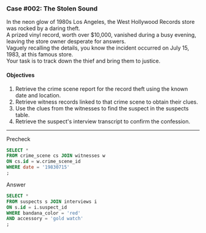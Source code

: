 ### Case #002: The Stolen Sound  
In the neon glow of 1980s Los Angeles, the West Hollywood Records store was rocked by a daring theft.    
A prized vinyl record, worth over $10,000, vanished during a busy evening, leaving the store owner desperate for answers.    
Vaguely recalling the details, you know the incident occurred on July 15, 1983, at this famous store.    
Your task is to track down the thief and bring them to justice.
  
#### Objectives
1. Retrieve the crime scene report for the record theft using the known date and location.
2. Retrieve witness records linked to that crime scene to obtain their clues.
3. Use the clues from the witnesses to find the suspect in the suspects table.
4. Retrieve the suspect's interview transcript to confirm the confession.
---
Precheck
```sql
SELECT *
FROM crime_scene cs JOIN witnesses w 
ON cs.id = w.crime_scene_id
WHERE date = '19830715'
;
```
Answer
```sql
SELECT *
FROM suspects s JOIN interviews i 
ON s.id = i.suspect_id
WHERE bandana_color = 'red'
AND accessory = 'gold watch'
;
```

